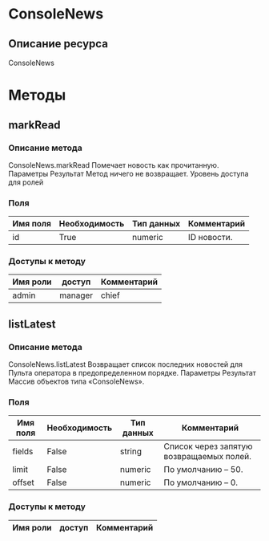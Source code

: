 
# ConsoleNews

## Описание ресурса
ConsoleNews

# Методы

## markRead

### Описание метода
ConsoleNews.markRead
Помечает новость как прочитанную.
Параметры
Результат
Метод ничего не возвращает.
Уровень доступа для ролей


### Поля

| Имя поля | Необходимость | Тип данных | Комментарий |
|---|---|---|---|
|id|True|numeric|ID новости.<br/>|

### Доступы к методу

| Имя роли | доступ | Комментарий |
|---|---|---|
|admin|manager|chief|chief_partner|operator|admin_partner
## listLatest

### Описание метода
ConsoleNews.listLatest
Возвращает список последних новостей для Пульта оператора в предопределенном порядке.
Параметры
Результат
Массив объектов типа «ConsoleNews».

### Поля

| Имя поля | Необходимость | Тип данных | Комментарий |
|---|---|---|---|
|fields|False|string|Список через запятую возвращаемых полей.<br/>|
|limit|False|numeric|По умолчанию – 50.<br/>|
|offset|False|numeric|По умолчанию – 0.<br/>|

### Доступы к методу

| Имя роли | доступ | Комментарий |
|---|---|---|
